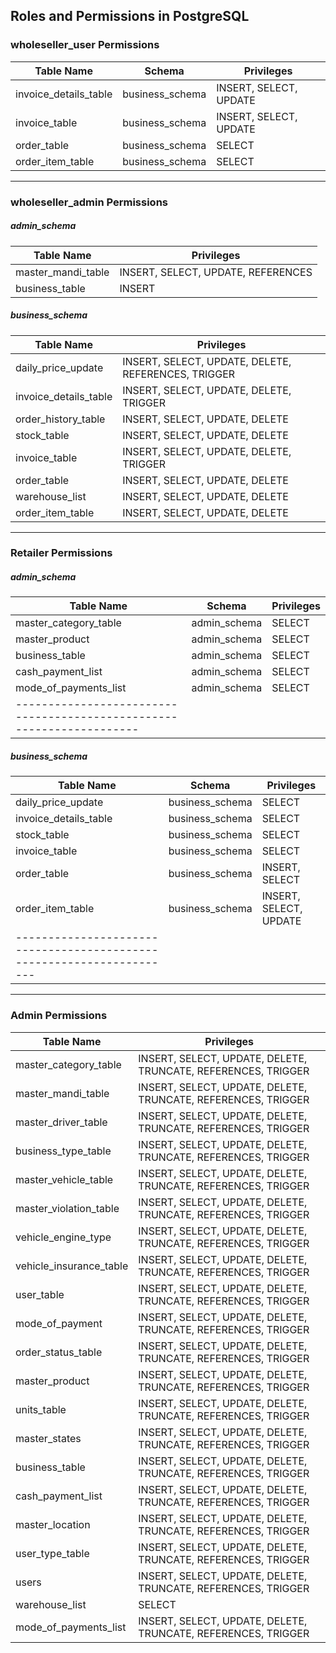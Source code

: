 ## Roles and Permissions in PostgreSQL

### **wholeseller_user Permissions**

| Table Name              | Schema           | Privileges                     |
|-------------------------|-----------------|--------------------------------|
| invoice_details_table   | business_schema | INSERT, SELECT, UPDATE        |
| invoice_table          | business_schema | INSERT, SELECT, UPDATE        |
| order_table            | business_schema | SELECT                         |
| order_item_table       | business_schema | SELECT                         |

---

### **wholeseller_admin Permissions**

##### admin_schema

| Table Name          | Privileges           |
|---------------------|---------------------|
| master_mandi_table | INSERT, SELECT, UPDATE, REFERENCES |
| business_table     | INSERT              |

##### business_schema

| Table Name               | Privileges                                |
|--------------------------|------------------------------------------|
| daily_price_update       | INSERT, SELECT, UPDATE, DELETE, REFERENCES, TRIGGER |
| invoice_details_table    | INSERT, SELECT, UPDATE, DELETE, TRIGGER  |
| order_history_table      | INSERT, SELECT, UPDATE, DELETE          |
| stock_table              | INSERT, SELECT, UPDATE, DELETE          |
| invoice_table            | INSERT, SELECT, UPDATE, DELETE, TRIGGER  |
| order_table              | INSERT, SELECT, UPDATE, DELETE          |
| warehouse_list           | INSERT, SELECT, UPDATE, DELETE          |
| order_item_table         | INSERT, SELECT, UPDATE, DELETE          |


---

### **Retailer Permissions**

##### admin_schema

| Table Name              | Schema           | Privileges              |
|-------------------------|-----------------|-------------------------|
| master_category_table   | admin_schema    | SELECT                  |
| master_product         | admin_schema    | SELECT                  |
| business_table         | admin_schema    | SELECT                  |
| cash_payment_list      | admin_schema    | SELECT                  |
| mode_of_payments_list  | admin_schema    | SELECT                  |
|---------------------------------------------------------------------|

##### business_schema

| Table Name              | Schema           | Privileges              |
|-------------------------|-----------------|-------------------------|
| daily_price_update      | business_schema | SELECT                  |
| invoice_details_table   | business_schema | SELECT                  |
| stock_table            | business_schema | SELECT                  |
| invoice_table         | business_schema | SELECT                  |
| order_table            | business_schema | INSERT, SELECT          |
| order_item_table       | business_schema | INSERT, SELECT, UPDATE  |
|---------------------------------------------------------------------|

---

### **Admin Permissions**

| Table Name              | Privileges                                    |
|-------------------------|----------------------------------------------|
| master_category_table  | INSERT, SELECT, UPDATE, DELETE, TRUNCATE, REFERENCES, TRIGGER |
| master_mandi_table      | INSERT, SELECT, UPDATE, DELETE, TRUNCATE, REFERENCES, TRIGGER |
| master_driver_table     | INSERT, SELECT, UPDATE, DELETE, TRUNCATE, REFERENCES, TRIGGER |
| business_type_table     | INSERT, SELECT, UPDATE, DELETE, TRUNCATE, REFERENCES, TRIGGER |
| master_vehicle_table    | INSERT, SELECT, UPDATE, DELETE, TRUNCATE, REFERENCES, TRIGGER |
| master_violation_table  | INSERT, SELECT, UPDATE, DELETE, TRUNCATE, REFERENCES, TRIGGER |
| vehicle_engine_type     | INSERT, SELECT, UPDATE, DELETE, TRUNCATE, REFERENCES, TRIGGER |
| vehicle_insurance_table | INSERT, SELECT, UPDATE, DELETE, TRUNCATE, REFERENCES, TRIGGER |
| user_table              | INSERT, SELECT, UPDATE, DELETE, TRUNCATE, REFERENCES, TRIGGER |
| mode_of_payment         | INSERT, SELECT, UPDATE, DELETE, TRUNCATE, REFERENCES, TRIGGER |
| order_status_table      | INSERT, SELECT, UPDATE, DELETE, TRUNCATE, REFERENCES, TRIGGER|
| master_product         | INSERT, SELECT, UPDATE, DELETE, TRUNCATE, REFERENCES, TRIGGER |
| units_table             | INSERT, SELECT, UPDATE, DELETE, TRUNCATE, REFERENCES, TRIGGER |
| master_states          | INSERT, SELECT, UPDATE, DELETE, TRUNCATE, REFERENCES, TRIGGER |
| business_table          | INSERT, SELECT, UPDATE, DELETE, TRUNCATE, REFERENCES, TRIGGER |
| cash_payment_list       | INSERT, SELECT, UPDATE, DELETE, TRUNCATE, REFERENCES, TRIGGER |
| master_location        | INSERT, SELECT, UPDATE, DELETE, TRUNCATE, REFERENCES, TRIGGER |
| user_type_table         | INSERT, SELECT, UPDATE, DELETE, TRUNCATE, REFERENCES, TRIGGER |
| users                   | INSERT, SELECT, UPDATE, DELETE, TRUNCATE, REFERENCES, TRIGGER |
| warehouse_list          | SELECT                                       |
| mode_of_payments_list   | INSERT, SELECT, UPDATE, DELETE, TRUNCATE, REFERENCES, TRIGGER |


